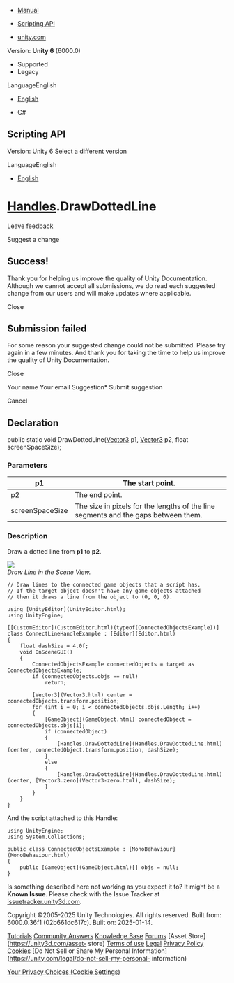[ ]()

  * [Manual](../Manual/index.html)
  * [Scripting API](../ScriptReference/index.html)

  * [unity.com](https://unity.com/)

Version: **Unity 6** (6000.0)

  * Supported
  * Legacy

LanguageEnglish

  * [English]()

  * C#

[ ](https://docs.unity3d.com)

## Scripting API

Version: Unity 6 Select a different version

LanguageEnglish

  * [English]()

#  [Handles](Handles.html).DrawDottedLine

Leave feedback

Suggest a change

## Success!

Thank you for helping us improve the quality of Unity Documentation. Although
we cannot accept all submissions, we do read each suggested change from our
users and will make updates where applicable.

Close

## Submission failed

For some reason your suggested change could not be submitted. Please <a>try
again</a> in a few minutes. And thank you for taking the time to help us
improve the quality of Unity Documentation.

Close

Your name Your email Suggestion* Submit suggestion

Cancel

[ ]()

## Declaration

public static void DrawDottedLine([Vector3](Vector3.html) p1,
[Vector3](Vector3.html) p2, float screenSpaceSize);

### Parameters

p1 | The start point.  
---|---  
p2 | The end point.  
screenSpaceSize | The size in pixels for the lengths of the line segments and the gaps between them.  
  
### Description

Draw a dotted line from **p1** to **p2**.

![](../StaticFiles/ScriptRefImages/DrawDottedLine.png)  
_Draw Line in the Scene View._

    
    
    // Draw lines to the connected game objects that a script has.
    // If the target object doesn't have any game objects attached
    // then it draws a line from the object to (0, 0, 0).  
      
    using [UnityEditor](UnityEditor.html);
    using UnityEngine;  
      
    [[CustomEditor](CustomEditor.html)(typeof(ConnectedObjectsExample))]
    class ConnectLineHandleExample : [Editor](Editor.html)
    {
        float dashSize = 4.0f;
        void OnSceneGUI()
        {
            ConnectedObjectsExample connectedObjects = target as ConnectedObjectsExample;
            if (connectedObjects.objs == null)
                return;  
      
            [Vector3](Vector3.html) center = connectedObjects.transform.position;
            for (int i = 0; i < connectedObjects.objs.Length; i++)
            {
                [GameObject](GameObject.html) connectedObject = connectedObjects.objs[i];
                if (connectedObject)
                {
                    [Handles.DrawDottedLine](Handles.DrawDottedLine.html)(center, connectedObject.transform.position, dashSize);
                }
                else
                {
                    [Handles.DrawDottedLine](Handles.DrawDottedLine.html)(center, [Vector3.zero](Vector3-zero.html), dashSize);
                }
            }
        }
    }
    

And the script attached to this Handle:

    
    
    using UnityEngine;
    using System.Collections;  
      
    public class ConnectedObjectsExample : [MonoBehaviour](MonoBehaviour.html)
    {
        public [GameObject](GameObject.html)[] objs = null;
    }
    

Is something described here not working as you expect it to? It might be a
**Known Issue**. Please check with the Issue Tracker at
[issuetracker.unity3d.com](https://issuetracker.unity3d.com).

Copyright ©2005-2025 Unity Technologies. All rights reserved. Built from:
6000.0.36f1 (02b661dc617c). Built on: 2025-01-14.

[Tutorials](https://unity3d.com/learn) [Community
Answers](https://answers.unity3d.com) [Knowledge
Base](https://support.unity3d.com/hc/en-us)
[Forums](https://forum.unity3d.com) [Asset Store](https://unity3d.com/asset-
store) [Terms of use](https://docs.unity3d.com/Manual/TermsOfUse.html)
[Legal](https://unity.com/legal) [Privacy
Policy](https://unity.com/legal/privacy-policy)
[Cookies](https://unity.com/legal/cookie-policy) [Do Not Sell or Share My
Personal Information](https://unity.com/legal/do-not-sell-my-personal-
information)

[Your Privacy Choices (Cookie Settings)](javascript:void\(0\);)

